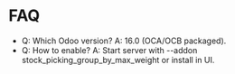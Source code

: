 # FAQ

- Q: Which Odoo version? A: 16.0 (OCA/OCB packaged).
- Q: How to enable? A: Start server with --addon stock_picking_group_by_max_weight or install in UI.
